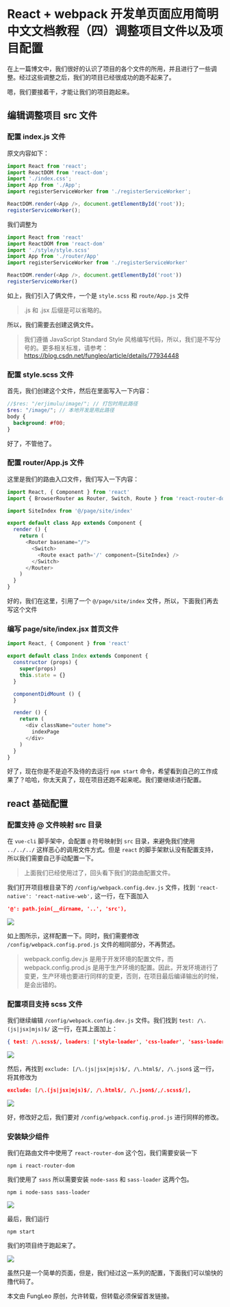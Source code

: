 # React + webpack 开发单页面应用简明中文文档教程（四）调整项目文件以及项目配置

在上一篇博文中，我们很好的认识了项目的各个文件的所用，并且进行了一些调整。经过这些调整之后，我们的项目已经很成功的跑不起来了。

嗯，我们要接着干，才能让我们的项目跑起来。

## 编辑调整项目 src 文件

### 配置 index.js 文件

原文内容如下：

```js
import React from 'react';
import ReactDOM from 'react-dom';
import './index.css';
import App from './App';
import registerServiceWorker from './registerServiceWorker';

ReactDOM.render(<App />, document.getElementById('root'));
registerServiceWorker();
```

我们调整为

```js
import React from 'react'
import ReactDOM from 'react-dom'
import './style/style.scss'
import App from './router/App'
import registerServiceWorker from './registerServiceWorker'

ReactDOM.render(<App />, document.getElementById('root'))
registerServiceWorker()
```

如上，我们引入了俩文件，一个是 `style.scss` 和 `route/App.js` 文件

> .js 和 .jsx 后缀是可以省略的。

所以，我们需要去创建这俩文件。

> 我们遵循 JavaScript Standard Style 风格编写代码，所以，我们是不写分号的。更多相关标准，请参考： https://blog.csdn.net/fungleo/article/details/77934448

### 配置 style.scss 文件

首先，我们创建这个文件，然后在里面写入一下内容：

```scss
//$res: "/erjimulu/image/"; // 打包时用此路径
$res: "/image/"; // 本地开发是用此路径
body {
  background: #f00;
}
```

好了，不管他了。

### 配置 router/App.js 文件

这里是我们的路由入口文件，我们写入一下内容：

```js
import React, { Component } from 'react'
import { BrowserRouter as Router, Switch, Route } from 'react-router-dom'

import SiteIndex from '@/page/site/index'

export default class App extends Component {
  render () {
    return (
      <Router basename="/">
        <Switch>
          <Route exact path='/' component={SiteIndex} />
        </Switch>
      </Router>
    )
  }
}
```

好的，我们在这里，引用了一个 `@/page/site/index` 文件，所以，下面我们再去写这个文件

### 编写 page/site/index.jsx 首页文件

```js
import React, { Component } from 'react'

export default class Index extends Component {
  constructor (props) {
    super(props)
    this.state = {}
  }

  componentDidMount () {
  }

  render () {
    return (
      <div className="outer home">
        indexPage
      </div>
    )
  }
}
```

好了，现在你是不是迫不及待的去运行 `npm start` 命令，希望看到自己的工作成果了？哈哈，你太天真了，现在项目还跑不起来呢。我们要继续进行配置。

## react 基础配置

### 配置支持 @ 文件映射 src 目录

在 `vue-cli` 脚手架中，会配置 `@` 符号映射到 `src` 目录，来避免我们使用 `../../../` 这样恶心的调用文件方式。但是 `react` 的脚手架默认没有配置支持，所以我们需要自己手动配置一下。

> 上面我们已经使用过了，回头看下我们的路由配置文件。

我们打开项目根目录下的 `/config/webpack.config.dev.js` 文件，找到 `'react-native': 'react-native-web',` 这一行，在下面加入

```json
'@': path.join(__dirname, '..', 'src'),
```
![](https://raw.githubusercontent.com/fengcms/articles/master/image/0a/e02bff048c1159cef070194207365e.jpg)

如上图所示，这样配置一下。同时，我们需要修改 `/config/webpack.config.prod.js` 文件的相同部分，不再赘述。

> webpack.config.dev.js 是用于开发环境的配置文件，而 webpack.config.prod.js 是用于生产环境的配置。因此，开发环境进行了变更，生产环境也要进行同样的变更，否则，在项目最后编译输出的时候，是会出错的。

### 配置项目支持 scss 文件

我们继续编辑 `/config/webpack.config.dev.js` 文件。我们找到 `test: /\.(js|jsx|mjs)$/` 这一行，在其上面加上：

```json
{ test: /\.scss$/, loaders: ['style-loader', 'css-loader', 'sass-loader'],},
```
![](https://raw.githubusercontent.com/fengcms/articles/master/image/8d/101546d9be49a43a5f4c072ede427f.jpg)

然后，再找到 `exclude: [/\.(js|jsx|mjs)$/, /\.html$/, /\.json$` 这一行，将其修改为

```json
exclude: [/\.(js|jsx|mjs)$/, /\.html$/, /\.json$/,/.scss$/],
```
![](https://raw.githubusercontent.com/fengcms/articles/master/image/ca/0b0875bec8b56227cdd223f3ca0f65.jpg)

好，修改好之后，我们要对 `/config/webpack.config.prod.js` 进行同样的修改。

### 安装缺少组件

我们在路由文件中使用了 `react-router-dom` 这个包，我们需要安装一下

```shell
npm i react-router-dom
```

我们使用了 `sass` 所以需要安装 `node-sass` 和 `sass-loader` 这两个包。

```shell
npm i node-sass sass-loader
```

![](https://raw.githubusercontent.com/fengcms/articles/master/image/c6/d1d703b33e01e00ed81fedccf72bfb.jpg)

最后，我们运行 

```shell
npm start
```

我们的项目终于跑起来了。

![](https://raw.githubusercontent.com/fengcms/articles/master/image/be/56ff75f91555cff844e209ae068cc3.jpg)

虽然只是一个简单的页面，但是，我们经过这一系列的配置，下面我们可以愉快的撸代码了。

本文由 FungLeo 原创，允许转载，但转载必须保留首发链接。


